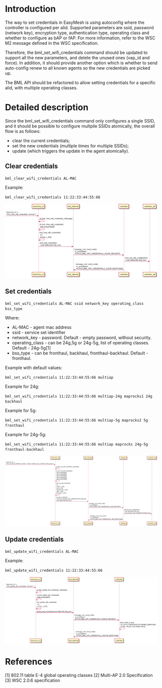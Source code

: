 # Introduction

The way to set credentials in EasyMesh is using autoconfig where the controller is configured per alid.
Supported parameters are ssid, password (network key), encryption type, authentication type, operating class and whether to configure as bAP or fAP.
For more information, refer to the WSC M2 message defined in the WSC specification.

Therefore, the bml_set_wifi_credentials command should be updated to support all the new parameters, and delete the unused ones (vap_id and force).
In addition, it should provide another option which is whether to send auto-config renew to all known agents so the new credentials are picked up.

The BML API should be refactored to allow setting credentials for a specific alid, with multiple operating classes.

# Detailed description

Since the bml_set_wifi_credentials command only configures a single SSID, and it should be possible to configure multpile SSIDs atomically, the overall flow is as follows:

* clear the current credentials;
* set the new credentials (multiple times for multiple SSIDs);
* update (which triggers the update in the agent atomically).

## Clear credentials

`bml_clear_wifi_credentials AL-MAC`

Example:

`bml_clear_wifi_credentials 11:22:33:44:55:66`

![UML for set_wifi_credentials flow](../../images/plantuml/beerocks_cli/clear_credentials.png)

## Set credentials

`bml_set_wifi_credentials AL-MAC ssid network_key operating_class bss_type`

Where:

- AL-MAC - agent mac address
- ssid - service set identifier
- network_key - password.
Default - empty password, without security.
- operating_class - can be 24g,5g or 24g-5g, list of operating classes.
Default - 24g-5g[1]
- bss_type - can be fronthaul, backhaul, fronthaul-backhaul.
Default - fronthaul.

Example with default values:

`bml_set_wifi_credentials 11:22:33:44:55:66 multiap`

Example for 24g:

`bml_set_wifi_credentials 11:22:33:44:55:66 multiap-24g maprocks1 24g backhaul`

Example for 5g:

`bml_set_wifi_credentials 11:22:33:44:55:66 multiap-5g maprocks2 5g fronthaul`

Example for 24g-5g:

`bml_set_wifi_credentials 11:22:33:44:55:66 multiap maprocks 24g-5g fronthaul-backhaul`

![UML for set_wifi_credentials flow](../../images/plantuml/beerocks_cli/set_credentials.png)

## Update credentials

`bml_update_wifi_credentials AL-MAC`

Example:

`bml_update_wifi_credentials 11:22:33:44:55:66`

![UML for set_wifi_credentials flow](../../images/plantuml/beerocks_cli/update_credentials.png)

# References
[1] 802.11 table E-4 global operating classes
[2] Multi-AP 2.0 Specification
[3] WSC 2.0.6 specification
